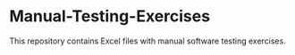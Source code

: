 # Manual-Testing-Exercises
This repository contains  Excel files with manual software testing exercises.
